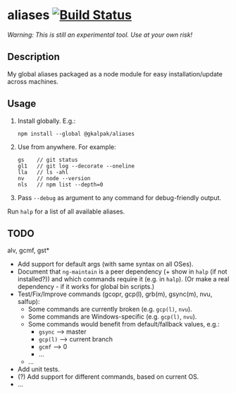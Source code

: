 # aliases [![Build Status][build-status-image]][build-status]

_Warning:_
_This is still an experimental tool._
_Use at your own risk!_


## Description

My global aliases packaged as a node module for easy installation/update across machines.


## Usage

1. Install globally. E.g.:

    ```shell
    npm install --global @gkalpak/aliases
    ```

2. Use from anywhere. For example:

    ```shell
    gs    // git status
    gl1   // git log --decorate --oneline
    lla   // ls -ahl
    nv    // node --version
    nls   // npm list --depth=0
    ```

3. Pass `--debug` as argument to any command for debug-friendly output.

Run `halp` for a list of all available aliases.


## TODO

alv, gcmf, gst*
- Add support for default args (with same syntax on all OSes).
- Document that `ng-maintain` is a peer dependency (+ show in `halp` (if not installed?)) and
    which commands require it (e.g. in `halp`).
    (Or make a real dependency - if it works for global bin scripts.)
- Test/Fix/Improve commands (gcopr, gcp(l), grb(m), gsync(m), nvu, salfup):
  - Some commands are currently broken (e.g. `gcp(l)`, `nvu`).
  - Some commands are Windows-specific (e.g. `gcp(l)`, `nvu`).
  - Some commands would benefit from default/fallback values, e.g.:
    - `gsync` --> master
    - `gcp(l)` --> current branch
    - `gcmf` --> 0
    - ...
  - ...
- Add unit tests.
- (?) Add support for different commands, based on current OS.
- ...


[build-status]: https://travis-ci.org/gkalpak/aliases
[build-status-image]: https://travis-ci.org/gkalpak/aliases.svg?branch=master

